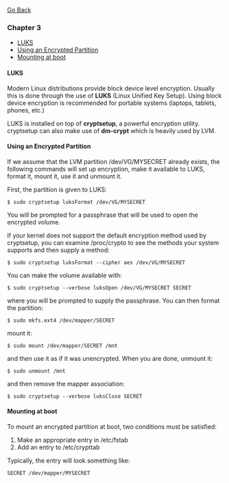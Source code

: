 [Go Back](README.md)

### Chapter 3
* [LUKS](#luks)
* [Using an Encrypted Partition](#using-an-encrypted-partition)
* [Mounting at boot](#mounting-at-boot)

#### LUKS

Modern Linux distributions provide block device level encryption. Usually this is done through the use of **LUKS** (Linux Unified Key Setup). Using block device encryption is recommended for portable systems (laptops, tablets, phones, etc.)

LUKS is installed on top of **cryptsetup**, a powerful encryption utility. cryptsetup can also make use of **dm-crypt** which is heavily used by LVM.

#### Using an Encrypted Partition

If we assume that the LVM partition /dev/VG/MYSECRET already exists, the following commands will set up encryption, make it available to LUKS, format it, mount it, use it and unmount it.

First, the partition is given to LUKS:

    $ sudo cryptsetup luksFormat /dev/VG/MYSECRET

You will be prompted for a passphrase that will be used to open the encrypted volume.

If your kernel does not support the default encryption method used by cryptsetup, you can examine /proc/crypto to see the methods your system supports and then supply a method:

    $ sudo cryptsetup luksFormat --cipher aes /dev/VG/MYSECRET

You can make the volume available with:

    $ sudo cryptsetup --verbose luksOpen /dev/VG/MYSECRET SECRET

where you will be prompted to supply the passphrase. You can then format the partition:

    $ sudo mkfs.ext4 /dev/mapper/SECRET

mount it:

    $ sudo mount /dev/mapper/SECRET /mnt

and then use it as if it was unencrypted. When you are done, unmount it:

    $ sudo unmount /mnt

and then remove the mapper association:

    $ sudo cryptsetup --verbose luksClose SECRET

#### Mounting at boot

To mount an encrypted partition at boot, two conditions must be satisfied:

1. Make an appropriate entry in /etc/fstab
2. Add an entry to /etc/crypttab

Typically, the entry will look something like:

    SECRET /dev/mapper/MYSECRET
